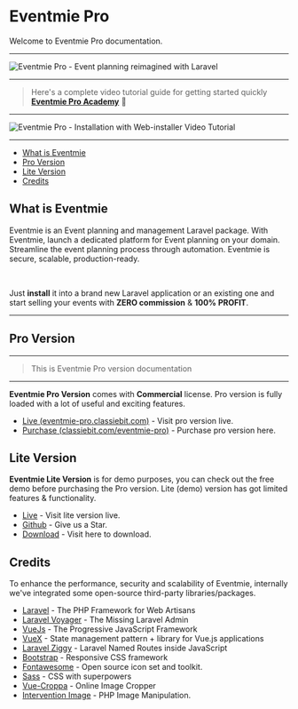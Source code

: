 # Eventmie Pro

Welcome to Eventmie Pro documentation.

---

![Eventmie Pro - Event planning reimagined with Laravel](https://eventmie-pro-docs.classiebit.com/images/eventmie-pro-docs-banner-1.jpg "Eventmie Pro - Event planning reimagined with Laravel")

---

> Here's a complete video tutorial guide for getting started quickly **[Eventmie Pro Academy](http://classiebit.test/academy/eventmie-pro/eventmie-pro-installation-with-installer)** 🤟

---

![Eventmie Pro - Installation with Web-installer Video Tutorial](https://eventmie-pro-docs.classiebit.com/images/eventmie-pro-installation-with-webinstaller-youtube.jpg "Eventmie Pro - Installation with Web-installer Video Tutorial")

---

- [What is Eventmie](#What-is-Eventmie)
- [Pro Version](#Pro-version)
- [Lite Version](#Lite-version)
- [Credits](#Credits)

<a name="What-is-Eventmie"></a>
## What is Eventmie

Eventmie is an Event planning and management Laravel package. With Eventmie, launch a dedicated platform for Event planning on your domain. Streamline the event planning process through automation. Eventmie is secure, scalable, production-ready.

<br>

Just **install** it into a brand new Laravel application or an existing one and start selling your events with **ZERO commission** & **100% PROFIT**.

---

<a name="Pro-version"></a>
## Pro Version

---

> This is Eventmie Pro version documentation

---

**Eventmie Pro Version** comes with **Commercial** license. Pro version is fully loaded with a lot of useful and exciting features.

+ [Live (eventmie-pro.classiebit.com)](https://eventmie-pro.classiebit.com) - Visit pro version live.
+ [Purchase (classiebit.com/eventmie-pro)](https://classiebit.com/eventmie-pro) -  Purchase pro version here.


<a name="Lite-version"></a>
## Lite Version

**Eventmie Lite Version** is for demo purposes, you can check out the free demo before purchasing the Pro version. Lite (demo) version has got limited features & functionality.

+ [Live](https://eventmie.classiebit.com) - Visit lite version live.
+ [Github](https://github.com/classiebit/eventmie) - Give us a Star.
+ [Download](https://classiebit.com/eventmie) - Visit here to download.


<a name="credits"></a>
## Credits

To enhance the performance, security and scalability of Eventmie, internally we've integrated some open-source third-party libraries/packages.

+ [Laravel](https://laravel.com/) - The PHP Framework for Web Artisans
+ [Laravel Voyager](https://github.com/the-control-group/voyager) - The Missing Laravel Admin
+ [VueJs](https://vuejs.org/) - The Progressive JavaScript Framework
+ [VueX](https://vuex.vuejs.org/) - State management pattern + library for Vue.js applications
+ [Laravel Ziggy](https://github.com/tightenco/ziggy) - Laravel Named Routes inside JavaScript
+ [Bootstrap](https://getbootstrap.com/) - Responsive CSS framework
+ [Fontawesome](https://github.com/FortAwesome/Font-Awesome/) - Open source icon set and toolkit.
+ [Sass](https://sass-lang.com/) - CSS with superpowers
+ [Vue-Croppa](https://github.com/zhanziyang/vue-croppa) - Online Image Cropper
+ [Intervention Image](https://github.com/Intervention/image) - PHP Image Manipulation.
